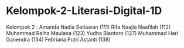 # Kelompok-2-Literasi-Digital-1D
Kelompok 2 : Amanda Nadia Setiawan (111) Rifa Naajla Naafilah (112) Muhammad Raiha Maulana (123) Yudha Biantoro (127) Muhammad Hari Ganendra (134) Febriana Putri Astanti (138)
